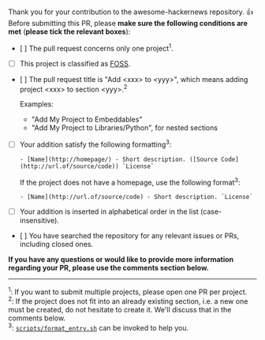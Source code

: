 Thank you for your contribution to the awesome-hackernews repository. :thumbsup:<br>
Before submitting this PR, please **make sure the following conditions are met** (**please tick the relevant boxes**):

- [ ] The pull request concerns only one project<sup>1</sup>.
- [ ] This project is classified as [FOSS](https://en.wikipedia.org/wiki/Free_and_open-source_software).
- [ ] The pull request title is "Add &lt;xxx&gt; to &lt;yyy&gt;", which means adding project &lt;xxx&gt; to section &lt;yyy&gt;.<sup>2</sup>
  
  Examples:
  - "Add My Project to Embeddables"
  - "Add My Project to Libraries/Python", for nested sections
- [ ] Your addition satisfy the following formatting<sup>3</sup>:

  ```
  - [Name](http://homepage/) - Short description. ([Source Code](http://url.of/source/code)) `License`
  ```

  If the project does not have a homepage, use the following format<sup>3</sup>:

  ```
  - [Name](http://url.of/source/code) - Short description. `License`
  ```

- [ ] Your addition is inserted in alphabetical order in the list (case-insensitive).
- [ ] You have searched the repository for any relevant issues or PRs, including closed ones.

**If you have any questions or would like to provide more information regarding your PR, please use the comments section below.**

---

<sup>1</sup>: If you want to submit multiple projects, please open one PR per project.<br>
<sup>2</sup>: If the project does not fit into an already existing section, i.e. a new one must be created, do not hesitate to create it. We'll discuss that in the comments below.<br>
<sup>3</sup>: [`scripts/format_entry.sh`](https://github.com/bminusl/awesome-hackernews/blob/main/scripts/format_entry.sh) can be invoked to help you.
